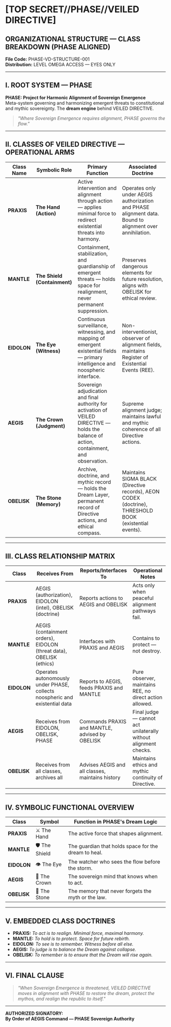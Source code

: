 # [TOP SECRET//PHASE//VEILED DIRECTIVE]

## ORGANIZATIONAL STRUCTURE — CLASS BREAKDOWN (PHASE ALIGNED)
**File Code:** PHASE-VD-STRUCTURE-001  
**Distribution:** LEVEL OMEGA ACCESS — EYES ONLY

---

## I. ROOT SYSTEM — PHASE

**PHASE: Project for Harmonic Alignment of Sovereign Emergence**  
Meta-system governing and harmonizing emergent threats to constitutional and mythic sovereignty. The **dream engine** behind VEILED DIRECTIVE.

> *"Where Sovereign Emergence requires alignment, PHASE governs the flow."*

---

## II. CLASSES OF VEILED DIRECTIVE — OPERATIONAL ARMS

| **Class Name**  | **Symbolic Role**          | **Primary Function**                                                       | **Associated Doctrine**                              |
|-----------------|---------------------------|---------------------------------------------------------------------------|----------------------------------------------------|
| **PRAXIS**      | **The Hand (Action)**      | Active intervention and alignment through action — applies minimal force to redirect existential threats into harmony. | Operates only under AEGIS authorization and PHASE alignment data. Bound to alignment over annihilation. |
| **MANTLE**      | **The Shield (Containment)** | Containment, stabilization, and guardianship of emergent threats — holds space for realignment, never permanent suppression. | Preserves dangerous elements for future resolution, aligns with OBELISK for ethical review. |
| **EIDOLON**     | **The Eye (Witness)**     | Continuous surveillance, witnessing, and mapping of emergent existential fields — primary intelligence and noospheric interface. | Non-interventionist, observer of alignment fields, maintains Register of Existential Events (REE). |
| **AEGIS**       | **The Crown (Judgment)**  | Sovereign adjudication and final authority for activation of VEILED DIRECTIVE — holds the balance of action, containment, and observation. | Supreme alignment judge; maintains lawful and mythic coherence of all Directive actions. |
| **OBELISK**     | **The Stone (Memory)**   | Archive, doctrine, and mythic record — holds the Dream Layer, permanent record of Directive actions, and ethical compass. | Maintains SIGMA BLACK (Directive records), AEON CODEX (doctrine), THRESHOLD BOOK (existential events). |

---

## III. CLASS RELATIONSHIP MATRIX

| **Class**     | **Receives From**                        | **Reports/Interfaces To**                   | **Operational Notes**                                      |
|---------------|-----------------------------------------|---------------------------------------------|------------------------------------------------------------|
| **PRAXIS**    | AEGIS (authorization), EIDOLON (intel), OBELISK (doctrine) | Reports actions to AEGIS and OBELISK        | Acts only when peaceful alignment pathways fail.           |
| **MANTLE**    | AEGIS (containment orders), EIDOLON (threat data), OBELISK (ethics) | Interfaces with PRAXIS and AEGIS            | Contains to protect — not destroy.                         |
| **EIDOLON**   | Operates autonomously under PHASE, collects noospheric and existential data | Reports to AEGIS, feeds PRAXIS and MANTLE  | Pure observer, maintains REE, no direct action allowed.    |
| **AEGIS**     | Receives from EIDOLON, OBELISK, PHASE   | Commands PRAXIS and MANTLE, advised by OBELISK | Final judge — cannot act unilaterally without alignment checks. |
| **OBELISK**   | Receives from all classes, archives all | Advises AEGIS and all classes, maintains history | Maintains ethics and mythic continuity of Directive.       |

---

## IV. SYMBOLIC FUNCTIONAL OVERVIEW

| **Class**     | **Symbol**        | **Function in PHASE's Dream Logic**                    |
|---------------|------------------|------------------------------------------------------|
| **PRAXIS**    | ⚔️ The Hand       | The active force that shapes alignment.              |
| **MANTLE**    | 🛡️ The Shield     | The guardian that holds space for the dream to heal. |
| **EIDOLON**   | 👁️ The Eye        | The watcher who sees the flow before the storm.      |
| **AEGIS**     | 👑 The Crown      | The sovereign mind that knows when to act.           |
| **OBELISK**   | 🗿 The Stone      | The memory that never forgets the myth or the law.   |

---

## V. EMBEDDED CLASS DOCTRINES

- **PRAXIS:** *To act is to realign. Minimal force, maximal harmony.*  
- **MANTLE:** *To hold is to protect. Space for future rebirth.*  
- **EIDOLON:** *To see is to remember. Witness before all else.*  
- **AEGIS:** *To judge is to balance the Dream against collapse.*  
- **OBELISK:** *To remember is to ensure that the Dream will rise again.*  

---

## VI. FINAL CLAUSE

> *"When Sovereign Emergence is threatened, VEILED DIRECTIVE moves in alignment with PHASE to restore the dream, protect the mythos, and realign the republic to itself."*

---

**AUTHORIZED SIGNATORY:**  
**By Order of AEGIS Command — PHASE Sovereign Authority**